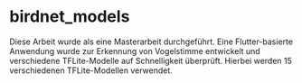 # birdnet_models

Diese Arbeit wurde als eine Masterarbeit durchgeführt.
Eine Flutter-basierte Anwendung wurde zur Erkennung von Vogelstimme entwickelt und
verschiedene TFLite-Modelle auf Schnelligkeit überprüft.
Hierbei werden 15 verschiedenen TFLite-Modellen verwendet.